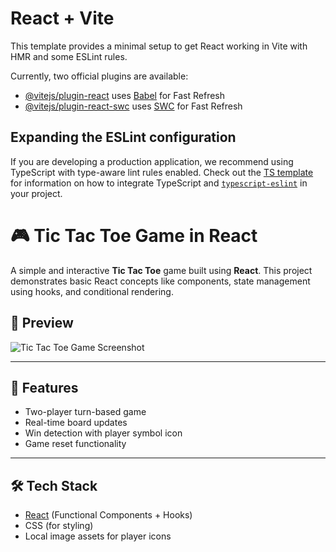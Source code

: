 # React + Vite

This template provides a minimal setup to get React working in Vite with HMR and some ESLint rules.

Currently, two official plugins are available:

- [@vitejs/plugin-react](https://github.com/vitejs/vite-plugin-react/blob/main/packages/plugin-react) uses [Babel](https://babeljs.io/) for Fast Refresh
- [@vitejs/plugin-react-swc](https://github.com/vitejs/vite-plugin-react/blob/main/packages/plugin-react-swc) uses [SWC](https://swc.rs/) for Fast Refresh

## Expanding the ESLint configuration

If you are developing a production application, we recommend using TypeScript with type-aware lint rules enabled. Check out the [TS template](https://github.com/vitejs/vite/tree/main/packages/create-vite/template-react-ts) for information on how to integrate TypeScript and [`typescript-eslint`](https://typescript-eslint.io) in your project.

# 🎮 Tic Tac Toe Game in React

A simple and interactive **Tic Tac Toe** game built using **React**. This project demonstrates basic React concepts like components, state management using hooks, and conditional rendering.

## 📸 Preview

![Tic Tac Toe Game Screenshot](./preview.png) <!-- Add screenshot of your game and rename this path if needed -->

---

## 🚀 Features

- Two-player turn-based game
- Real-time board updates
- Win detection with player symbol icon
- Game reset functionality

---

## 🛠️ Tech Stack

- [React](https://reactjs.org/) (Functional Components + Hooks)
- CSS (for styling)
- Local image assets for player icons



